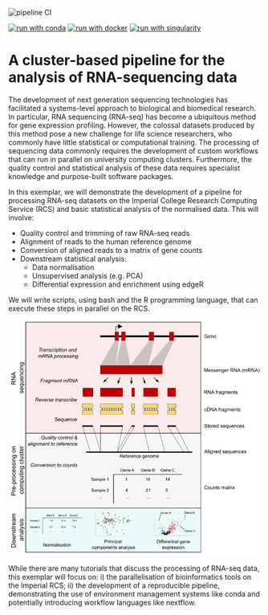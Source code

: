 <!-- github actions -->
![pipeline CI](https://github.com/ImperialCollegeLondon/ReCoDE_rnaseq_pipeline/actions/workflows/test_pipeline/badge.svg)

<!-- docker, conda, singularity -->
[![run with conda](http://img.shields.io/badge/run%20with-conda-3EB049?logo=anaconda)](https://docs.conda.io/en/latest/)
[![run with docker](https://img.shields.io/badge/run%20with-docker-0db7ed?logo=docker)](https://www.docker.com/)
[![run with singularity](https://img.shields.io/badge/run%20with-singularity-1d355c.svg)](https://sylabs.io/docs/)

# A cluster-based pipeline for the analysis of RNA-sequencing data

The development of next generation sequencing technologies has facilitated a systems-level approach to biological and biomedical research. In particular, RNA sequencing (RNA-seq) has become a ubiquitous method for gene expression profiling. However, the colossal datasets produced by this method pose a new challenge for life science researchers, who commonly have little statistical or computational training. The processing of sequencing data commonly requires the development of custom workflows that can run in parallel on university computing clusters. Furthermore, the quality control and statistical analysis of these data requires specialist knowledge and purpose-built software packages.

In this exemplar, we will demonstrate the development of a pipeline for processing RNA-seq datasets on the Imperial College Research Computing Service (RCS) and basic statistical analysis of the normalised data. This will involve: 

- Quality control and trimming of raw RNA-seq reads
- Alignment of reads to the human reference genome
- Conversion of aligned reads to a matrix of gene counts
- Downstream statistical analysis:
  - Data normalisation 
  - Unsupervised analysis (e.g. PCA)
  - Differential expression and enrichment using edgeR

We will write scripts, using bash and the R programming language, that can execute these steps in parallel on the RCS. 

![A flow diagram outlining the RNA-seq analysis workflow](assets/flow.png?raw=true "An overview of RNA sequencing, data preprocessing and downstream analysis.")

While there are many tutorials that discuss the processing of RNA-seq data, this exemplar will focus on: i) the parallelisation of bioinformatics tools on the Imperial RCS; ii) the development of a reproducible pipeline, demonstrating the use of environment management systems like conda and potentially introducing workflow languages like nextflow.  
